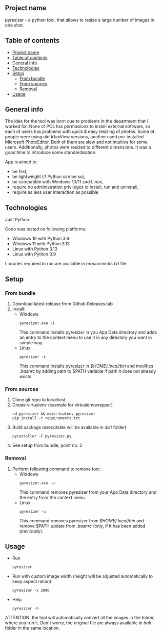 ## Project name
pyresizer - a python tool, that allows to resize a large number of images in one shot.

## Table of contents
- [Project name](#project-name)
- [Table of contents](#table-of-contents)
- [General info](#general-info)
- [Technologies](#technologies)
- [Setup](#setup)
  - [From bundle](#from-bundle)
  - [From sources](#from-sources)
  - [Removal](#removal)
- [Usage](#usage)


## General info
The idea for the tool was born due to problems in the department that I worked for. None of PCs has permissions to install external software, so each of users 
has problems with quick & easy resizing of photos. Some of people were using old IrfanView versions, another used pre-installed Microsoft PhotoEditor.  Both of them are slow and not intuitive for some users. Additionally, photos were resized to different dimensions. It was a good time to introduce some standardisation.

App is aimed to:
  - be fast,  
  - be lightweight (if Python can be so),
  - be compatible with Windows 10/11 and Linux,
  - require no administration privileges to install, run and uninstall,
  - require as less user interaction as possible 

## Technologies
Just Python.

Code was tested on following platforms:
  - Windows 10 with Python 3.9
  - Windows 11 with Python 3.13
  - Linux with Python 3.13
  - Linux with Python 3.9

Libraries required to run are available in *requirements.txt* file.

## Setup

### From bundle

1. Download latest release from Github Releases tab
2. Install:
     - Windows
       ```
       pyresizer.exe -i
       ```
       This command installs pyresizer in you App Data directory and adds an entry to the context menu to use it in any directory you want in simple way.
     - Linux
       ```
       pyresizer -i
       ```
       This command installs pyresizer in *$HOME/.local/bin* and modifies *.bashrc* by adding path to $PATH variable if path it does not already exists.

### From sources

1. Clone git repo to localhost
2. Create virtualenv (example for virtualenvwrapper)
    ```
    cd pyresizer && mkvirtualenv pyresizer
    pip install -r requirements.txt
    ```
3. Build package (executable will be available in *dist* folder)
    ```
    pyinstaller -F pyresizer.py
    ```
4. See setup from bundle, point no. 2

### Removal

1. Perform following command to remove tool:
     - Windows
       ```
       pyresizer.exe -u
       ```
       This command removes pyresizer from your App Data directory and the entry from the context menu.
     - Linux
       ```
       pyresizer -u
       ```
       This command removes pyresizer from *$HOME/.local/bin* and remove $PATH update from *.bashrc* (only, if it has been added previously).

## Usage

- Run
  ```
  pyresizer
  ```
- Run with custom image width (height will be adjusted automatically to keep aspect ration)
  ```
  pyresizer -x 2000
  ```
- Help
  ```
  pyresizer -h
  ```

ATTENTION: the tool will automatically convert all the images in the folder, where you run it.
Don't worry, the original file are always available in *bak* folder in the same location.
